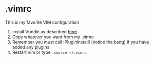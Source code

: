 # .vimrc
This is my favorite VIM configuration

1. Install Vundle as described [here](https://github.com/VundleVim/Vundle.vim)
2. Copy whatever you want from my .vimrc
3. Remember you must call :PluginInstall! (notice the bang) if you have added any plugins
4. Restart vim or type `:source ~/.vimrc`
